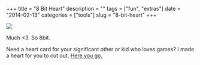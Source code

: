 +++
title = "8 Bit Heart"
description = ""
tags = ["fun", "extras"]
date = "2014-02-13"
categories = ["tools"]
slug = "8-bit-heart"
+++



  <div class="screenshot center"><a href="//konigi.com/media/tools/extras/8bitheart.png"><img src="//konigi.com/media/tools/extras/8bitheart.png"></a></div>
<p>Much <3. So 8bit.</p>
<p>Need a heart card for your significant other or kid who loves games?  I made a heart for you to cut out. <a href="//konigi.com/media/tools/extras/8bitheart.png">Here you go.</a></p>
